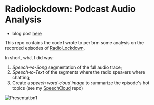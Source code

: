 # Radiolockdown: Podcast Audio Analysis

- blog post [here](https://ruggerobettinardi.eu/blog/rdl-audio-segmentation/)

This repo contains the code I wrote to perform some analysis on the recorded episodes of [Radio Lockdown](https://radiolockdown.online/#/). 

In short, what I did was:

1. *Speech-vs-Song* segmentation of the full audio trace;
2. *Speech-to-Text* of the segments where the radio speakers where chatting;
3. Create a *speech word-cloud image* to summarize the episode's hot topics (see my [SpeechCloud](https://github.com/rug-bettinardi/speechcloud) repo)

![Presentation1](https://user-images.githubusercontent.com/96369902/146765156-06b85a47-ed14-4a8c-bbd3-299f3a502119.png)
